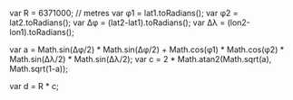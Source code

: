 

var R = 6371000; // metres
var φ1 = lat1.toRadians();
var φ2 = lat2.toRadians();
var Δφ = (lat2-lat1).toRadians();
var Δλ = (lon2-lon1).toRadians();

var a = Math.sin(Δφ/2) * Math.sin(Δφ/2) +
        Math.cos(φ1) * Math.cos(φ2) *
        Math.sin(Δλ/2) * Math.sin(Δλ/2);
var c = 2 * Math.atan2(Math.sqrt(a), Math.sqrt(1-a));

var d = R * c;